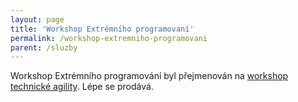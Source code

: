 ```yaml
---
layout: page
title: 'Workshop Extrémního programovaní'
permalink: /workshop-extremniho-programovani
parent: /sluzby
---
```


Workshop Extrémního programování byl přejmenován na
[workshop technické agility](/workshop-technicka-agilita).
Lépe se prodává.
